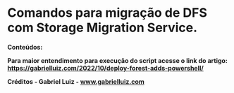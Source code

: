 # Comandos para migração de DFS com Storage Migration Service.

**Conteúdos:**

**Para maior entendimento para execução do script acesse o link do artigo: https://gabrielluiz.com/2022/10/deploy-forest-adds-powershell/**

**Créditos - Gabriel Luiz - www.gabrielluiz.com**
